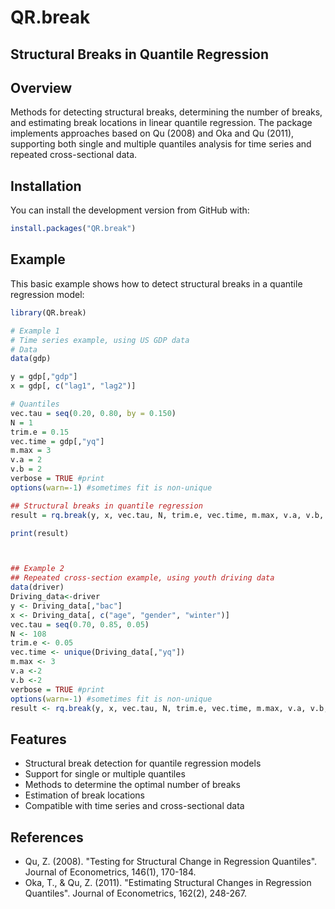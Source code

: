 # QR.break
## Structural Breaks in Quantile Regression

## Overview

Methods for detecting structural breaks, determining the number of breaks, and estimating break locations in linear quantile regression. The package implements approaches based on Qu (2008) and Oka and Qu (2011), supporting both single and multiple quantiles analysis for time series and repeated cross-sectional data.

## Installation

You can install the development version from GitHub with:

```r
install.packages("QR.break")
```

## Example

This basic example shows how to detect structural breaks in a quantile regression model:

```r
library(QR.break)

# Example 1
# Time series example, using US GDP data
# Data
data(gdp)

y = gdp[,"gdp"]
x = gdp[, c("lag1", "lag2")]

# Quantiles
vec.tau = seq(0.20, 0.80, by = 0.150)
N = 1
trim.e = 0.15
vec.time = gdp[,"yq"]
m.max = 3
v.a = 2
v.b = 2
verbose = TRUE #print
options(warn=-1) #sometimes fit is non-unique

## Structural breaks in quantile regression
result = rq.break(y, x, vec.tau, N, trim.e, vec.time, m.max, v.a, v.b, verbose)

print(result)



## Example 2
## Repeated cross-section example, using youth driving data
data(driver)
Driving_data<-driver
y <- Driving_data[,"bac"]
x <- Driving_data[, c("age", "gender", "winter")]
vec.tau = seq(0.70, 0.85, 0.05)
N <- 108
trim.e <- 0.05
vec.time <- unique(Driving_data[,"yq"])
m.max <- 3
v.a <-2
v.b <-2
verbose = TRUE #print
options(warn=-1) #sometimes fit is non-unique
result <- rq.break(y, x, vec.tau, N, trim.e, vec.time, m.max, v.a, v.b, verbose)


```

## Features

- Structural break detection for quantile regression models
- Support for single or multiple quantiles
- Methods to determine the optimal number of breaks
- Estimation of break locations
- Compatible with time series and cross-sectional data


## References

- Qu, Z. (2008). "Testing for Structural Change in Regression Quantiles". Journal of Econometrics, 146(1), 170-184.
- Oka, T., & Qu, Z. (2011). "Estimating Structural Changes in Regression Quantiles". Journal of Econometrics, 162(2), 248-267.

